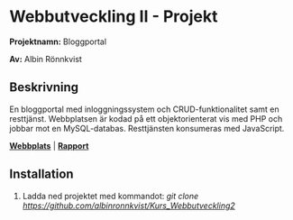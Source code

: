 # Webbutveckling II - Projekt
__Projektnamn:__ Bloggportal

__Av:__ Albin Rönnkvist
## Beskrivning
En bloggportal med inloggningssystem och CRUD-funktionalitet samt en resttjänst. 
Webbplatsen är kodad på ett objektorienterat vis med PHP och jobbar mot en MySQL-databas. Resttjänsten konsumeras med JavaScript.

[__Webbplats__](https://albinronnkvist.se/skola/dt093g/Moment4/index.php) 
|
[__Rapport__](https://albinronnkvist.se/skola/dt093g/ProjektRapport.pdf)


## Installation
1. Ladda ned projektet med kommandot: _git clone https://github.com/albinronnkvist/Kurs_Webbutveckling2_
